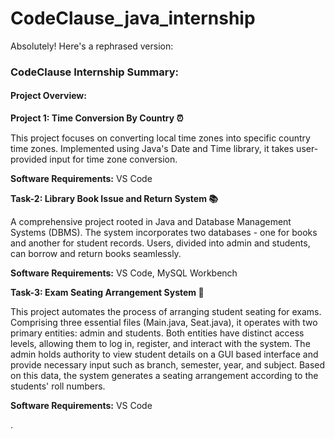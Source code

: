 # CodeClause_java_internship
Absolutely! Here's a rephrased version:

### **CodeClause Internship Summary:**

#### **Project Overview:**

**Project 1: Time Conversion By Country ⏰**

This project focuses on converting local time zones into specific country time zones. Implemented using Java's Date and Time library, it takes user-provided input for time zone conversion.

**Software Requirements:** VS Code

**Task-2: Library Book Issue and Return System 📚**

A comprehensive project rooted in Java and Database Management Systems (DBMS). The system incorporates two databases - one for books and another for student records. Users, divided into admin and students, can borrow and return books seamlessly.

**Software Requirements:** VS Code, MySQL Workbench

**Task-3: Exam Seating Arrangement System 💺**

This project automates the process of arranging student seating for exams. Comprising three essential files (Main.java, Seat.java), it operates with two primary entities: admin and students. Both entities have distinct access levels, allowing them to log in, register, and interact with the system. The admin holds authority to view student details on a GUI based interface and provide necessary input such as branch, semester, year, and subject. Based on this data, the system generates a seating arrangement according to the students' roll numbers.

**Software Requirements:** VS Code

.
